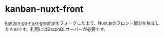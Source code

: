 # kanban-nuxt-front

[kanban-go-nuxt-graphql](https://github.com/MrFuku/kanban-go-nuxt-graphql)をフォークした上で、Nuxt.jsのフロント部分を独立したものです。利用にはGraphQLサーバーが必要です。


